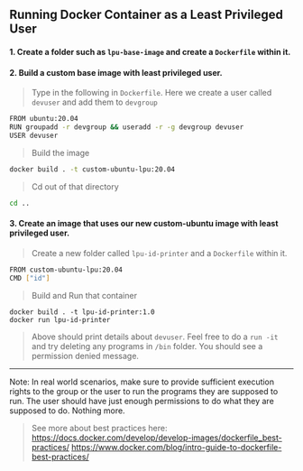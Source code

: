 ## Running Docker Container as a Least Privileged User

#### 1. Create a folder such as `lpu-base-image` and create a `Dockerfile` within it.

#### 2. Build a custom base image with least privileged user.

> Type in the following in `Dockerfile`. 
> Here we create a user called `devuser` and add them to `devgroup`

```bash
FROM ubuntu:20.04
RUN groupadd -r devgroup && useradd -r -g devgroup devuser
USER devuser
```
> Build the image
```bash
docker build . -t custom-ubuntu-lpu:20.04
```

> Cd out of that directory
```bash
cd ..
```

#### 3. Create an image that uses our new custom-ubuntu image with least privileged user.

> Create a new folder called `lpu-id-printer` and a `Dockerfile` within it.
```bash
FROM custom-ubuntu-lpu:20.04
CMD ["id"]
```

> Build and Run that container

```
docker build . -t lpu-id-printer:1.0
docker run lpu-id-printer
```

> Above should print details about `devuser`. 
> Feel free to do a `run -it` and try deleting any programs in `/bin` folder. You should see a permission denied message.

---

Note: In real world scenarios, make sure to provide sufficient execution rights to the group or the user to run the programs they are supposed to run. The user should have just enough permissions to do what they are supposed to do. Nothing more.

> See more about best practices here: https://docs.docker.com/develop/develop-images/dockerfile_best-practices/
> https://www.docker.com/blog/intro-guide-to-dockerfile-best-practices/
